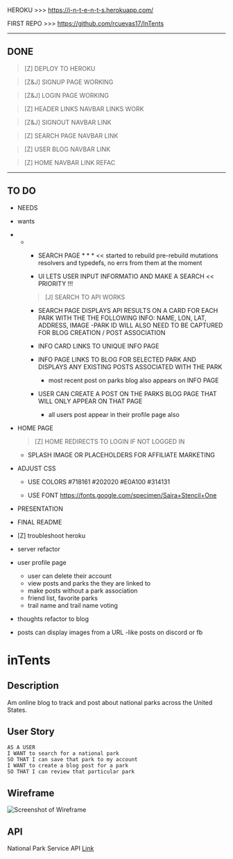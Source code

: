 HEROKU >>> https://i-n-t-e-n-t-s.herokuapp.com/

FIRST REPO >>> https://github.com/rcuevas17/InTents

---
DONE
---

> [Z] DEPLOY TO HEROKU

> [Z&J] SIGNUP PAGE WORKING

> [Z&J] LOGIN PAGE WORKING

> [Z] HEADER LINKS NAVBAR LINKS WORK
    
   > [Z&J] SIGNOUT NAVBAR LINK
    
   > [Z] SEARCH PAGE NAVBAR LINK
    
   > [Z] USER BLOG NAVBAR LINK

   > [Z] HOME NAVBAR LINK REFAC

---
TO DO
---

* NEEDS 
* wants


* * * SEARCH PAGE * * *  << started to rebuild pre-rebuild mutations resolvers and typedefs, no errs from them at the  moment

    * UI LETS USER INPUT INFORMATIO AND MAKE A SEARCH << PRIORITY !!!

    > [J] SEARCH TO API WORKS

    * SEARCH PAGE DISPLAYS API RESULTS ON A CARD FOR EACH PARK WITH THE THE FOLLOWING INFO: 
        NAME, LON, LAT, ADDRESS, IMAGE -PARK ID WILL ALSO NEED TO BE CAPTURED FOR BLOG CREATION / POST ASSOCIATION
    
    * INFO CARD LINKS TO UNIQUE INFO PAGE 
    
    * INFO PAGE LINKS TO BLOG FOR SELECTED PARK AND DISPLAYS ANY EXISTING POSTS ASSOCIATED WITH THE PARK
         * most recent post on parks blog also appears on INFO PAGE

    * USER CAN CREATE A POST ON THE PARKS BLOG PAGE THAT WILL ONLY APPEAR ON THAT PAGE 
        * all users post appear in their profile page also


* HOME PAGE

    > [Z] HOME REDIRECTS TO LOGIN IF NOT LOGGED IN

    * SPLASH IMAGE OR PLACEHOLDERS FOR AFFILIATE MARKETING


* ADJUST CSS

    * USE COLORS 
        #718161 #202020 #E0A100 #314131
        
    * USE FONT
        https://fonts.google.com/specimen/Saira+Stencil+One



* PRESENTATION

* FINAL README


* [Z] troubleshoot heroku

* server refactor

* user profile page
    * user can delete their account
    * view posts and parks the they are linked to
    * make posts without a park association
    * friend list, favorite parks
    * trail name and trail name voting

* thoughts refactor to blog

* posts can display images from a URL -like posts on discord or fb



# inTents

## Description

Am online blog to track and post about national parks across the United States. 

## User Story

```
AS A USER
I WANT to search for a national park
SO THAT I can save that park to my account
I WANT to create a blog post for a park
SO THAT I can review that particular park
```

## Wireframe

![Screenshot of Wireframe](Assets/intents-wireframe.PNG)

## API

National Park Service API [Link](https://www.nps.gov/subjects/developer/api-documentation.htm)
